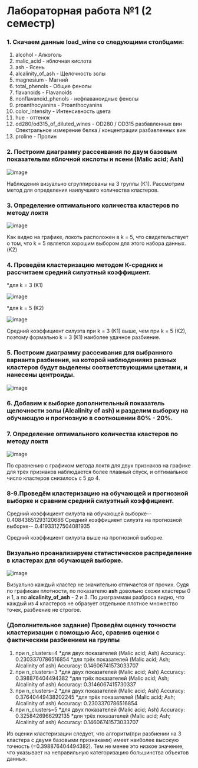 # Лабораторная работа №1 (2 семестр)
### 1. Скачаем данные load_wine со следующими столбцами:
 1) alcohol - Алкоголь
 2) malic_acid - яблочная кислота
 3) ash - Ясень
 4) alcalinity_of_ash - Щелочность золы
 5) magnesium - Магний
 6) total_phenols - Общие фенолы
 7) flavanoids - Flavanoids  
 8) nonflavanoid_phenols - нефлаваноидные фенолы
 9) proanthocyanins - Proanthocyanins 
 10) color_intensity - Интенсивность цвета
 11) hue - оттенок
 12) od280/od315_of_diluted_wines - OD280 / OD315 разбавленных вин Спектральное измерение белка / концентрации разбавленных вин
 13) proline - Пролин
### 2. Построим диаграмму  рассеивания по двум базовым показательям яблочной кислоты и ясени (Malic acid; Ash)

![image](https://user-images.githubusercontent.com/93768556/232788281-d430d468-935c-435e-96b7-7507a8fe8789.png)

Наблюдения визуально сгруппированы на 3 группы (К1). Рассмотрим метод для определения наилучшего количества кластеров.
### 3. Определение оптимального количества кластеров по методу локтя

![image](https://user-images.githubusercontent.com/93768556/232788935-155deb83-277d-49eb-8454-bf959a06ac95.png)

 Как видно на графике, локоть расположен в k = 5, что свидетельствует о том, что k = 5 является хорошим выбором для этого набора данных. (K2)
 ### 4. Проведём кластеризацию методом К-средних и рассчитаем средний силуэтный коэффициент.
 
 *для k = 3 (K1)
 
 ![image](https://user-images.githubusercontent.com/93768556/232789430-4e26e009-639c-41da-886b-69ad7c6e6304.png)

*для k = 5 (K2)

![image](https://user-images.githubusercontent.com/93768556/232789643-f0e87138-33d3-43cb-b1d1-80e147cf3c45.png)

Средний коэффициент силуэта при k = 3 (K1) выше, чем при k = 5 (K2), поэтому формально k = 3 (K1) наиболее удачное разбиение.

### 5. Построим диаграмму рассеивания для выбранного варианта разбиения, на которой наблюденияиз разных кластеров будут выделены соответствующими цветами, и нанесены центроиды.

![image](https://user-images.githubusercontent.com/93768556/232789953-4efb8379-1a52-4bdb-96f9-bc2bc87fb6aa.png)

### 6. Добавим к выборке дополнительный показатель щелочности золы (Alcalinity of ash) и разделим выборку на обучающую и прогнозную в соотношении 80% - 20%.

### 7. Определение оптимального количества кластеров по методу локтя

![image](https://user-images.githubusercontent.com/93768556/232790286-ce8b74a9-5885-498a-85c3-1434a1630856.png)

По сравнению с графиком метода локтя для двух признаков на графике для трёх признаков наблюдается более плавный спуск, и оптимальное число кластеров снизилось с 5 до 4.

### 8-9.Проведём кластеризацию на обучающей и прогнозной выборке и сравним средний силуэтный коэффициент.

Средний коэффициент силуэта на обучающей выборке--  0.40843651293120686
Средний коэффициент силуэта на прогнозной выборке--  0.41933127504081935

Средний коэффициент силуэта выше на прогнозной выборке.

### Визуально проанализируем статистическое распределение в кластерах для обучающей выборке.

![image](https://user-images.githubusercontent.com/93768556/232790675-a8aec092-0186-4044-8b4a-2b53380c7505.png)

Визуально каждый кластер не
значительно отличается от прочих. Судя по графикам плотности, по показателю **ash** довольно схожи кластеры 0 и 1, а по **alcalinity_of_ash** - 2 и 3. По диаграммам разброса видно, что каждый из 4 кластеров не образует отдельное плотное множество точек, разбиение не строгое.

### (Дополнительное задание) Проведём оценку точности кластеризации с помощью Acc, сравнив оценки с фактическим разбиением на группы

1) при  n_clusters=4
*для двух показателей (Malic acid; Ash) Accuracy: 0.2303370786516854
*для трёх показателей (Malic acid; Ash; Alcalinity of ash) Accuracy: 0.14606741573033707
2) при  n_clusters=3
*для двух показателей (Malic acid; Ash) Accuracy: 0.398876404494382
*для трёх показателей (Malic acid; Ash; Alcalinity of ash) Accuracy: 0.3146067415730337
3) при  n_clusters=2
*для двух показателей (Malic acid; Ash) Accuracy: 0.37640449438202245
*для трёх показателей (Malic acid; Ash; Alcalinity of ash) Accuracy: 0.2303370786516854
3) при  n_clusters=5
*для двух показателей (Malic acid; Ash) Accuracy: 0.3258426966292135
*для трёх показателей (Malic acid; Ash; Alcalinity of ash) Accuracy: 0.14606741573033707

Из оценки кластеризации следует, что алгоритм(при разбиении на 3 кластера с двумя базовыми признаками) имеет наиболее высокую точность (=0.398876404494382). Тем не менее это низкое значение, что указывает на неправильную категоризацию большинства объектов данных.
